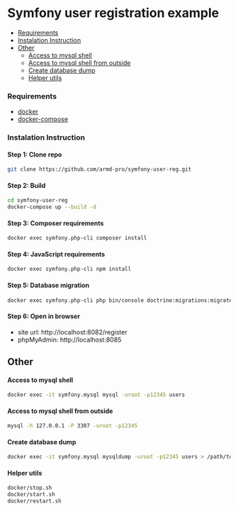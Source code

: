 
# Symfony user registration example

* [Requirements](#requirements)
* [Instalation Instruction](#instalation-instruction)
* [Other](#other)
    * [Access to mysql shell](#access-to-mysql-shell)
    * [Access to mysql shell from outside](#access-to-mysql-shell-from-outside)
    * [Create database dump](#create-database-dump)
    * [Helper utils](#helper-utils)

### Requirements
* [docker](https://docs.docker.com/install/)
* [docker-compose](https://docs.docker.com/compose/install/)

### Instalation Instruction

#### Step 1: Clone repo
```bash
git clone https://github.com/armd-pro/symfony-user-reg.git
```

#### Step 2: Build
```bash
cd symfony-user-reg
docker-compose up --build -d
```

#### Step 3: Composer requirements
```bash
docker exec symfony.php-cli composer install
```

#### Step 4: JavaScript requirements
```bash
docker exec symfony.php-cli npm install
```

#### Step 5: Database migration
```bash
docker exec symfony.php-cli php bin/console doctrine:migrations:migrate --no-interaction --allow-no-migration
```

#### Step 6: Open in browser
* site url: http://localhost:8082/register
* phpMyAdmin: http://localhost:8085


## Other

#### Access to mysql shell
```bash
docker exec -it symfony.mysql mysql -uroot -p12345 users
```

#### Access to mysql shell from outside
```bash
mysql -h 127.0.0.1 -P 3307 -uroot -p12345
```

#### Create database dump
```bash
docker exec -it symfony.mysql mysqldump -uroot -p12345 users > /path/to/users.db.sql
```

#### Helper utils
```bash
docker/stop.sh
docker/start.sh
docker/restart.sh
```